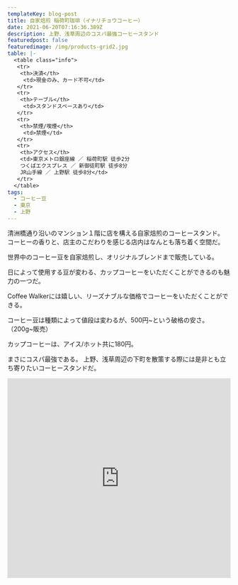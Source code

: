 ```yaml
---
templateKey: blog-post
title: 自家焙煎 稲荷町珈琲（イナリチョウコーヒー）　
date: 2021-06-20T07:16:36.389Z
description: 上野、浅草周辺のコスパ最強コーヒースタンド
featuredpost: false
featuredimage: /img/products-grid2.jpg
table: |-
  <table class="info">
   <tr>
    <th>決済</th>
     <td>現金のみ、カード不可</td>
   </tr>
   <tr>
    <th>テーブル</th>
     <td>スタンドスペースあり</td>
   </tr>
   <tr>
    <th>禁煙/喫煙</th>
     <td>禁煙</td>
   </tr>
   <tr>
    <th>アクセス</th>
    <td>東京メトロ銀座線 ／ 稲荷町駅 徒歩2分
    つくばエクスプレス ／ 新御徒町駅 徒歩8分
    JR山手線 ／ 上野駅 徒歩8分</td>
   </tr>
  </table>
tags:
  - コーヒー豆
  - 東京
  - 上野
---
```

清洲橋通り沿いのマンション１階に店を構える自家焙煎のコーヒースタンド。
コーヒーの香りと、店主のこだわりを感じる店内はなんとも落ち着く空間だ。

世界中のコーヒー豆を自家焙煎し、オリジナルブレンドまで販売している。

日によって使用する豆が変わる、カップコーヒーをいただくことができるのも魅力の一つだ。

Coffee Walkerには嬉しい、リーズナブルな価格でコーヒーをいただくことができる。

コーヒー豆は種類によって値段は変わるが、500円\~という破格の安さ。（200g\~販売）

カップコーヒーは、アイス/ホット共に180円。

まさにコスパ最強である。
上野、浅草周辺の下町を散策する際には是非とも立ち寄りたいコーヒースタンドだ。


<iframe src="https://www.google.com/maps/embed?pb=!1m14!1m8!1m3!1d12958.302860801725!2d139.7828856!3d35.7120572!3m2!1i1024!2i768!4f13.1!3m3!1m2!1s0x0%3A0x536a146dbfe01d1b!2z6Ieq5a6254SZ54WOIOeou-iNt-eUuuePiOeQsg!5e0!3m2!1sja!2sjp!4v1595865209671!5m2!1sja!2sjp" width="100%" height="450" frameborder="0" style="border:0;" allowfullscreen="" aria-hidden="false" tabindex="0"></iframe>